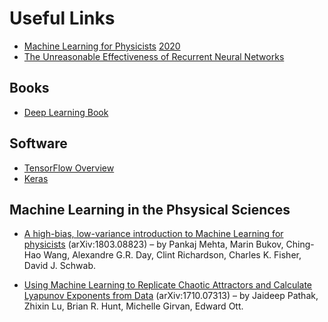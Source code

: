 # Useful Links
* [Machine Learning for Physicists](https://machine-learning-for-physicists.org/) [2020](https://pad.gwdg.de/s/HJtiTE__U)
* [The Unreasonable Effectiveness of Recurrent Neural Networks](http://karpathy.github.io/2015/05/21/rnn-effectiveness/)

## Books
* [Deep Learning Book](https://www.deeplearningbook.org/)

## Software
* [TensorFlow Overview](https://www.tensorflow.org/overview)
* [Keras](https://keras.io/)

## Machine Learning in the Phsysical Sciences
* [A high-bias, low-variance introduction to Machine Learning for physicists](https://arxiv.org/abs/1803.08823) (arXiv:1803.08823) – by Pankaj Mehta, Marin Bukov, Ching-Hao Wang, Alexandre G.R. Day, Clint Richardson, Charles K. Fisher, David J. Schwab.

* [Using Machine Learning to Replicate Chaotic Attractors and Calculate Lyapunov Exponents from Data](https://arxiv.org/abs/1710.07313) (arXiv:1710.07313) – by Jaideep Pathak, Zhixin Lu, Brian R. Hunt, Michelle Girvan, Edward Ott.
